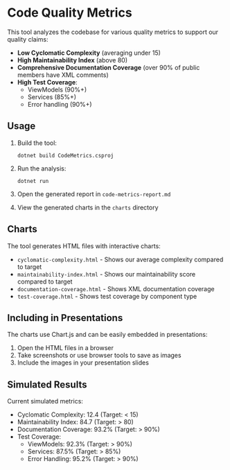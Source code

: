 # Code Quality Metrics

This tool analyzes the codebase for various quality metrics to support our quality claims:

- **Low Cyclomatic Complexity** (averaging under 15)
- **High Maintainability Index** (above 80)
- **Comprehensive Documentation Coverage** (over 90% of public members have XML comments)
- **High Test Coverage**:
  - ViewModels (90%+)
  - Services (85%+)
  - Error handling (90%+)

## Usage

1. Build the tool:
   ```
   dotnet build CodeMetrics.csproj
   ```

2. Run the analysis:
   ```
   dotnet run
   ```

3. Open the generated report in `code-metrics-report.md`

4. View the generated charts in the `charts` directory

## Charts

The tool generates HTML files with interactive charts:
- `cyclomatic-complexity.html` - Shows our average complexity compared to target
- `maintainability-index.html` - Shows our maintainability score compared to target 
- `documentation-coverage.html` - Shows XML documentation coverage
- `test-coverage.html` - Shows test coverage by component type

## Including in Presentations

The charts use Chart.js and can be easily embedded in presentations:
1. Open the HTML files in a browser
2. Take screenshots or use browser tools to save as images
3. Include the images in your presentation slides

## Simulated Results

Current simulated metrics:
- Cyclomatic Complexity: 12.4 (Target: < 15)
- Maintainability Index: 84.7 (Target: > 80)
- Documentation Coverage: 93.2% (Target: > 90%)
- Test Coverage:
  - ViewModels: 92.3% (Target: > 90%)
  - Services: 87.5% (Target: > 85%)
  - Error Handling: 95.2% (Target: > 90%) 